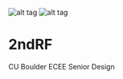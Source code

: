 ![alt tag](https://raw.githubusercontent.com/brdo5692/2ndRF/extras/logo.png)
![alt tag](https://raw.githubusercontent.com/brdo5692/2ndRF/master/extras/logo.png)

# 2ndRF
CU Boulder ECEE Senior Design

